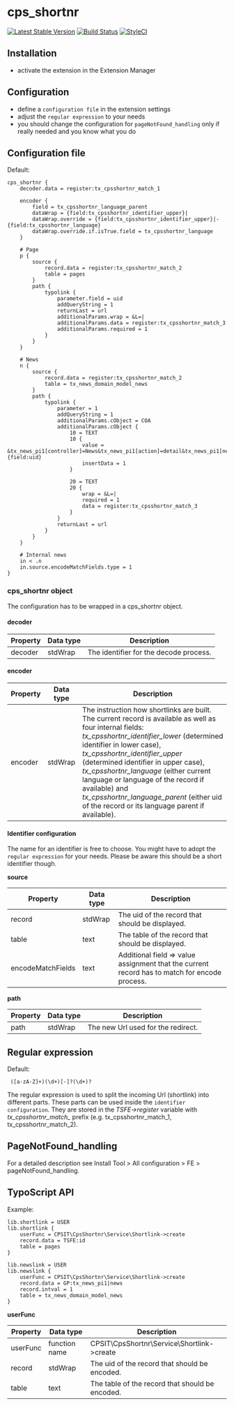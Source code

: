 # cps_shortnr

[![Latest Stable Version](https://img.shields.io/packagist/v/cpsit/cps-shortnr.svg)](https://packagist.org/packages/cpsit/cps-shortnr)
[![Build Status](https://img.shields.io/travis/CPS-IT/cps_shortnr/master.svg)](https://travis-ci.org/CPS-IT/cps_shortnr)
[![StyleCI](https://styleci.io/repos/86745116/shield?branch=master)](https://styleci.io/repos/86745116)

## Installation

- activate the extension in the Extension Manager

## Configuration

- define a `configuration file` in the extension settings
- adjust the `regular expression` to your needs
- you should change the configuration for `pageNotFound_handling` only if really needed and you know what you do

## Configuration file

Default:
```
cps_shortnr {
    decoder.data = register:tx_cpsshortnr_match_1

    encoder {
        field = tx_cpsshortnr_language_parent
        dataWrap = {field:tx_cpsshortnr_identifier_upper}|
        dataWrap.override = {field:tx_cpsshortnr_identifier_upper}|-{field:tx_cpsshortnr_language}
        dataWrap.override.if.isTrue.field = tx_cpsshortnr_language
    }

    # Page
    p {
        source {
            record.data = register:tx_cpsshortnr_match_2
            table = pages
        }
        path {
            typolink {
                parameter.field = uid
                addQueryString = 1
                returnLast = url
                additionalParams.wrap = &L=|
                additionalParams.data = register:tx_cpsshortnr_match_3
                additionalParams.required = 1
            }
        }
    }

    # News
    n {
        source {
            record.data = register:tx_cpsshortnr_match_2
            table = tx_news_domain_model_news
        }
        path {
            typolink {
                parameter = 1
                addQueryString = 1
                additionalParams.cObject = COA
                additionalParams.cObject {
                    10 = TEXT
                    10 {
                        value = &tx_news_pi1[controller]=News&tx_news_pi1[action]=detail&tx_news_pi1[news]={field:uid}
                        insertData = 1
                    }

                    20 = TEXT
                    20 {
                        wrap = &L=|
                        required = 1
                        data = register:tx_cpsshortnr_match_3
                    }
                }
                returnLast = url
            }
        }
    }

    # Internal news
    in < .n
    in.source.encodeMatchFields.type = 1
}
```

### cps_shortnr object

The configuration has to be wrapped in a cps_shortnr object.

#### decoder

| Property | Data type | Description                            |
| ------   | --------- | -------------------------------------- |
| decoder  | stdWrap   | The identifier for the decode process. | 

#### encoder

| Property | Data type | Description                            |
| ------   | --------- | -------------------------------------- |
| encoder  | stdWrap   | The instruction how shortlinks are built. The current record is available as well as four internal fields: *tx_cpsshortnr_identifier_lower* (determined identifier in lower case), *tx_cpsshortnr_identifier_upper* (determined identifier in upper case), *tx_cpsshortnr_language* (either current language or language of the record if available) and *tx_cpsshortnr_language_parent* (either uid of the record or its language parent if available). | 

#### Identifier configuration

The name for an identifier is free to choose. You might have to adopt the `regular expression` for your needs. Please be
aware this should be a short identifier though.

**source**

| Property          | Data type | Description                                       |
| ----------------- | --------- | ------------------------------------------------- |
| record            | stdWrap   | The uid of the record that should be displayed.                                               |
| table             | text      | The table of the record that should be displayed.                                             |
| encodeMatchFields | text      | Additional field => value assignment that the current record has to match for encode process. |

**path**

| Property | Data type | Description                        |
| ------   | --------- | ---------------------------------- |
| path     | stdWrap   | The new Url used for the redirect. | 

## Regular expression

Default:
```
 ([a-zA-Z]+)(\d+)[-]?(\d+)?
```

The regular expression is used to split the incoming Url (shortlink) into different parts. These parts can be used inside
the `identifier configuration`. They are stored in the *TSFE->register* variable with *tx_cpsshortnr_match_* prefix (e.g.
tx_cpsshortnr_match_1, tx_cpsshortnr_match_2).

## PageNotFound_handling

For a detailed description see Install Tool > All configuration > FE > pageNotFound_handling. 

## TypoScript API

Example:
```
lib.shortlink = USER
lib.shortlink {
    userFunc = CPSIT\CpsShortnr\Service\Shortlink->create
    record.data = TSFE:id
    table = pages
}

lib.newslink = USER
lib.newslink {
    userFunc = CPSIT\CpsShortnr\Service\Shortlink->create
    record.data = GP:tx_news_pi1|news
    record.intval = 1
    table = tx_news_domain_model_news
}
```

**userFunc**

| Property | Data type     | Description                                     |
| -------- | ------------- | ----------------------------------------------- |
| userFunc | function name | CPSIT\CpsShortnr\Service\Shortlink->create    |
| record   | stdWrap       | The uid of the record that should be encoded.   |
| table    | text          | The table of the record that should be encoded. |

